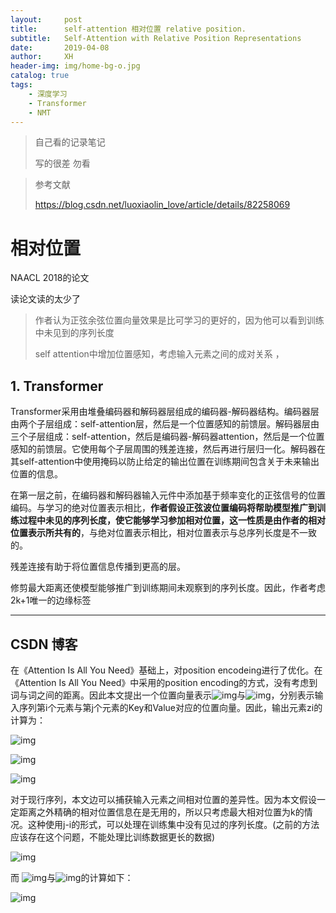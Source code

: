 ```yaml
---
layout:     post
title:      self-attention 相对位置 relative position.
subtitle:   Self-Attention with Relative Position Representations
date:       2019-04-08
author:     XH
header-img: img/home-bg-o.jpg
catalog: true
tags:
    - 深度学习
    - Transformer
    - NMT
---
```



>自己看的记录笔记
>
>写的很差 勿看




>参考文献
>
><https://blog.csdn.net/luoxiaolin_love/article/details/82258069> 

# 相对位置

NAACL 2018的论文 

读论文读的太少了

> 作者认为正弦余弦位置向量效果是比可学习的更好的，因为他可以看到训练中未见到的序列长度
>
> self attention中增加位置感知，考虑输入元素之间的成对关系 ，



## 1. Transformer

Transformer采用由堆叠编码器和解码器层组成的编码器-解码器结构。编码器层由两个子层组成：self-attention层，然后是一个位置感知的前馈层。解码器层由三个子层组成：self-attention，然后是编码器-解码器attention，然后是一个位置感知的前馈层。它使用每个子层周围的残差连接，然后再进行层归一化。解码器在其self-attention中使用掩码以防止给定的输出位置在训练期间包含关于未来输出位置的信息。

在第一层之前，在编码器和解码器输入元件中添加基于频率变化的正弦信号的位置编码。与学习的绝对位置表示相比，**作者假设正弦波位置编码将帮助模型推广到训练过程中未见的序列长度，使它能够学习参加相对位置，这一性质是由作者的相对位置表示所共有的**，与绝对位置表示相比，相对位置表示与总序列长度是不一致的。

 残差连接有助于将位置信息传播到更高的层。



修剪最大距离还使模型能够推广到训练期间未观察到的序列长度。因此，作者考虑2k+1唯一的边缘标签 

---

## CSDN 博客

在《Attention Is All You Need》基础上，对position encodeing进行了优化。在《Attention Is All You Need》中采用的position encoding的方式，没有考虑到词与词之间的距离。因此本文提出一个位置向量表示![img](https://img-blog.csdn.net/20180831183033560?watermark/2/text/aHR0cHM6Ly9ibG9nLmNzZG4ubmV0L2x1b3hpYW9saW5fbG92ZQ==/font/5a6L5L2T/fontsize/400/fill/I0JBQkFCMA==/dissolve/70)与![img](https://img-blog.csdn.net/20180831183102452?watermark/2/text/aHR0cHM6Ly9ibG9nLmNzZG4ubmV0L2x1b3hpYW9saW5fbG92ZQ==/font/5a6L5L2T/fontsize/400/fill/I0JBQkFCMA==/dissolve/70)，分别表示输入序列第i个元素与第j个元素的Key和Value对应的位置向量。因此，输出元素zi的计算为：

![img](https://img-blog.csdn.net/20180831183256789?watermark/2/text/aHR0cHM6Ly9ibG9nLmNzZG4ubmV0L2x1b3hpYW9saW5fbG92ZQ==/font/5a6L5L2T/fontsize/400/fill/I0JBQkFCMA==/dissolve/70)

![img](https://img-blog.csdn.net/20180831183325257?watermark/2/text/aHR0cHM6Ly9ibG9nLmNzZG4ubmV0L2x1b3hpYW9saW5fbG92ZQ==/font/5a6L5L2T/fontsize/400/fill/I0JBQkFCMA==/dissolve/70)

![img](https://img-blog.csdn.net/20180831183336288?watermark/2/text/aHR0cHM6Ly9ibG9nLmNzZG4ubmV0L2x1b3hpYW9saW5fbG92ZQ==/font/5a6L5L2T/fontsize/400/fill/I0JBQkFCMA==/dissolve/70)

​      对于现行序列，本文边可以捕获输入元素之间相对位置的差异性。因为本文假设一定距离之外精确的相对位置信息在是无用的，所以只考虑最大相对位置为k的情况。这种使用j-i的形式，可以处理在训练集中没有见过的序列长度。(之前的方法应该存在这个问题，不能处理比训练数据更长的数据)

 

![img](https://img-blog.csdn.net/20180831183613197?watermark/2/text/aHR0cHM6Ly9ibG9nLmNzZG4ubmV0L2x1b3hpYW9saW5fbG92ZQ==/font/5a6L5L2T/fontsize/400/fill/I0JBQkFCMA==/dissolve/70)

而 ![img](https://img-blog.csdn.net/20180831183033560?watermark/2/text/aHR0cHM6Ly9ibG9nLmNzZG4ubmV0L2x1b3hpYW9saW5fbG92ZQ==/font/5a6L5L2T/fontsize/400/fill/I0JBQkFCMA==/dissolve/70)与![img](https://img-blog.csdn.net/20180831183102452?watermark/2/text/aHR0cHM6Ly9ibG9nLmNzZG4ubmV0L2x1b3hpYW9saW5fbG92ZQ==/font/5a6L5L2T/fontsize/400/fill/I0JBQkFCMA==/dissolve/70)的计算如下：

![img](https://img-blog.csdn.net/20180831183939962?watermark/2/text/aHR0cHM6Ly9ibG9nLmNzZG4ubmV0L2x1b3hpYW9saW5fbG92ZQ==/font/5a6L5L2T/fontsize/400/fill/I0JBQkFCMA==/dissolve/70)